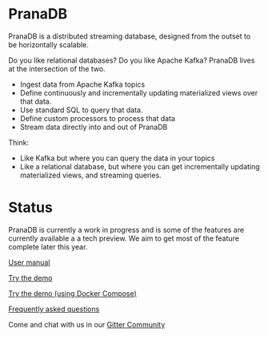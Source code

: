 # PranaDB

PranaDB is a distributed streaming database, designed from the outset to be horizontally scalable.

Do you like relational databases? Do you like Apache Kafka? PranaDB lives at the intersection of the two.

* Ingest data from Apache Kafka topics
* Define continuously and incrementally updating materialized views over that data.
* Use standard SQL to query that data.
* Define custom processors to process that data
* Stream data directly into and out of PranaDB

Think:

* Like Kafka but where you can query the data in your topics
* Like a relational database, but where you can get incrementally updating materialized views, and streaming queries.

# Status

PranaDB is currently a work in progress and is some of the features are currently available a a tech preview. We aim to get most of the feature complete
later this year.

[User manual](docs/usermanual.md)

[Try the demo](docs/demo.md)

[Try the demo (using Docker Compose)](docs/demo_docker_compose.md)

[Frequently asked questions](docs/faq.md)

Come and chat with us in our [Gitter Community](https://gitter.im/Prana-DB/community?utm_source=share-link&utm_medium=link&utm_campaign=share-link)

